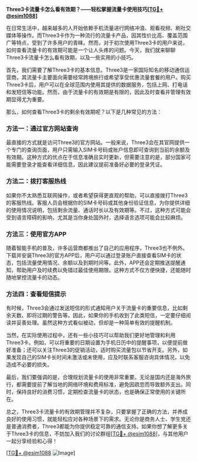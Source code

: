 **Three3卡流量卡怎么看有效期？——轻松掌握流量卡使用技巧[[TG💪+ @esim1088](https://t.me/s/esim1088)]**

在日常生活中，越来越多的人开始依赖手机流量进行网络冲浪、观看视频、刷社交媒体等操作。而Three3卡作为一种流行的流量卡产品，因其性价比高、覆盖范围广等特点，受到了许多用户的青睐。然而，对于初次使用Three3卡的用户来说，如何查看流量卡的有效期可能是一个让人头疼的问题。今天，我们就来聊聊Three3卡流量卡怎么看有效期，以及一些实用的小技巧。

首先，我们需要了解Three3卡的基本信息。Three3是一家国际知名的移动通信运营商，其流量卡主要面向需要经常跨境旅行或希望享受优惠流量套餐的用户。购买Three3卡后，用户可以在全球范围内使用其提供的数据服务，包括上网、打电话和发短信等功能。然而，由于流量卡的有效期是有限的，因此及时查看并管理有效期显得尤为重要。

那么，如何查看Three3卡的剩余有效期呢？以下是几种常见的方法：

### 方法一：通过官方网站查询

最直接的方式就是访问Three3的官方网站。一般来说，Three3会在其官网提供一个专门的查询页面，用户只需输入SIM卡号码或账户信息即可查询到当前的余额及有效期。这种方式的优点在于信息准确且实时更新，但需要注意的是，部分国家可能需要登录才能查看详细信息，因此建议提前准备好必要的登录凭证。

### 方法二：拨打客服热线

如果你不太熟悉互联网操作，或者希望获得更直观的帮助，可以直接拨打Three3的客服热线。客服人员会根据你的SIM卡号码或其他身份验证信息，为你提供详细的使用情况说明，包括剩余流量、通话时长以及有效期等。不过，这种方式可能会受到语言障碍的影响，尤其是当你身处国外时，选择语言选项可能会比较麻烦。

### 方法三：使用官方APP

随着智能手机的普及，许多运营商都推出了自己的应用程序，Three3也不例外。下载并安装Three3的官方APP后，用户可以通过登录账户直接查看SIM卡的状态，包括流量使用情况、余额以及到期时间等。此外，APP还会定期推送提醒通知，帮助用户及时续费以免错过最佳使用期限。这种方式不仅方便快捷，还能随时随地掌控流量卡的动态。

### 方法四：查看短信提示

有时候，Three3会通过发送短信的形式通知用户关于流量卡的重要信息，比如剩余天数、即将过期的警告等。因此，如果你的手机收到了此类短信，一定要仔细阅读并妥善处理。虽然这种方式看似被动，但却是一种简单有效的提醒机制。

当然，在实际使用过程中，还有一些小技巧可以帮助我们更好地管理和利用Three3卡。例如，可以将重要的日期设置为手机日历中的提醒事项，以便提前做好准备；还可以关注Three3的促销活动，适时购买流量包以节省开支。另外，如果发现自己的SIM卡长时间未激活或未使用，应及时联系客服咨询具体情况，以免造成不必要的损失。

最后，我们要强调的是，合理规划流量卡的使用非常重要。无论是国内还是海外旅行，都需要提前了解当地的网络环境和费用标准，避免因疏忽而导致额外支出。同时，保持良好的消费习惯，定期检查流量卡的状态，也是确保正常使用的关键所在。

总之，Three3卡流量卡的有效期管理并不复杂，只要掌握了正确的方法，并养成良好的使用习惯，就能轻松应对各种场景下的需求。无论你是商务人士、学生党还是普通消费者，Three3都能为你提供稳定可靠的通信支持。如果你想了解更多关于Three3卡的信息，不妨加入我们的讨论群组[[TG💪+ @esim1088](https://t.me/s/esim1088)]，与其他用户一起分享经验和心得！

[[TG💪+ @esim1088](https://t.me/s/esim1088) ![Image](https://i.postimg.cc/4NQfJmqS/Snipaste-2025-05-13-00-14-12.png)]